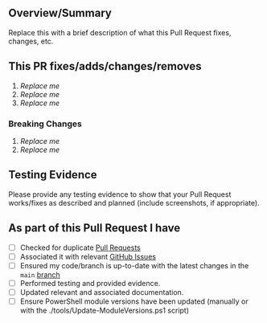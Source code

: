 <!-- Thank you for submitting a Pull Request. Please fill out the template below.-->
## Overview/Summary

Replace this with a brief description of what this Pull Request fixes, changes, etc.

## This PR fixes/adds/changes/removes

1. *Replace me*
2. *Replace me*
3. *Replace me*

### Breaking Changes

1. *Replace me*
2. *Replace me*

## Testing Evidence

Please provide any testing evidence to show that your Pull Request works/fixes as described and planned (include screenshots, if appropriate).

## As part of this Pull Request I have

- [ ] Checked for duplicate [Pull Requests](https://github.com/ssc-spc-ccoe-cei/azure-guardrails-solution-accelerator/pulls)
- [ ] Associated it with relevant [GitHub Issues](https://github.com/ssc-spc-ccoe-cei/azure-guardrails-solution-accelerator/issues)
- [ ] Ensured my code/branch is up-to-date with the latest changes in the `main` [branch](https://github.com/ssc-spc-ccoe-cei/azure-guardrails-solution-accelerator/tree/main)
- [ ] Performed testing and provided evidence.
- [ ] Updated relevant and associated documentation.
- [ ] Ensure PowerShell module versions have been updated (manually or with the ./tools/Update-ModuleVersions.ps1 script)
